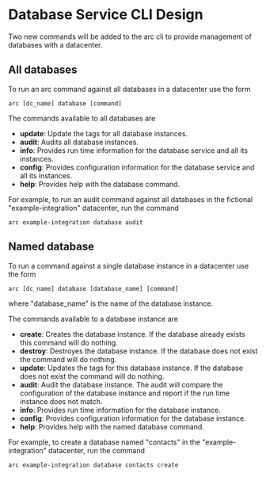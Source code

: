 # Database Service CLI Design

Two new commands will be added to the arc cli to provide management of databases with a datacenter.


## All databases

To run an arc command against all databases in a datacenter use the form

```shell
arc [dc_name] database [command]
```

The commands available to all databases are

- **update**: Update the tags for all database instances.
- **audit**:  Audits all database instances.
- **info**:   Provides run time information for the database service and all its instances.
- **config**: Provides configuration information for the database service and all its instances.
- **help**:   Provides help with the database command.


For example, to run an audit command against all databases in the fictional "example-integration" datacenter, run the command

```shell
arc example-integration database audit
```


## Named database

To run a command against a single database instance in a datacenter use the form

```shell
arc [dc_name] database [database_name] [command]
```

where "database_name" is the name of the database instance.


The commands available to a database instance are

- **create**:  Creates the database instance. If the database already exists this command will do nothing.
- **destroy**: Destroyes the database instance. If the database does not exist the command will do nothing.
- **update**:  Updates the tags for this database instance. If the database does not exist the command will do nothing.
- **audit**:   Audit the database instance. The audit will compare the configuration of the database instance and report if the run time instance does not match.
- **info**:    Provides run time information for the database instance.
- **config**:  Provides configuration information for the database instance.
- **help**:    Provides help with the named database command.


For example, to create a database named "contacts" in the "example-integration" datacenter, run the command

```shell
arc example-integration database contacts create
```



